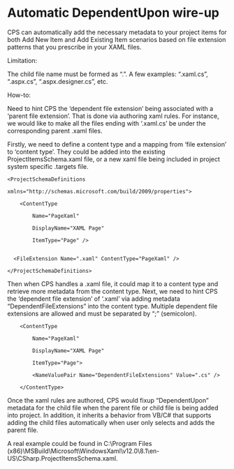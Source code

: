 Automatic DependentUpon wire-up
===============================

CPS can automatically add the necessary <DependentUpon> metadata to your
project items for both Add New Item and Add Existing Item scenarios based
on file extension patterns that you prescribe in your XAML files.



Limitation:

The child file name must be formed as “<parent file name>.<dependent file
extension>”. A few examples: “.xaml.cs”, “.aspx.cs”, “.aspx.designer.cs”,
etc.

 

How-to:

Need to hint CPS the ‘dependent file extension’ being associated with
a ‘parent file extension’. That is done via authoring xaml rules. For
instance, we would like to make all the files ending with ‘.xaml.cs’ be
under the corresponding parent .xaml files.


Firstly, we need to define a content type and a mapping from ‘file
extension’ to ‘content type’. They could be added into the existing
ProjectItemsSchema.xaml file, or a new xaml file being included in project
system specific .targets file.

    <ProjectSchemaDefinitions
    
    xmlns="http://schemas.microsoft.com/build/2009/properties">
    
        <ContentType
    
            Name="PageXaml"
    
            DisplayName="XAML Page"
    
            ItemType="Page" />
    
    
      <FileExtension Name=".xaml" ContentType="PageXaml" />
    
    </ProjectSchemaDefinitions>
    

Then when CPS handles a .xaml file, it could map it to a content type
and retrieve more metadata from the content type. Next, we need to
hint CPS the ‘dependent file extension’ of ‘.xaml’ via adding metadata
“DependentFileExtensions” into the content type. Multiple dependent file
extensions are allowed and must be separated by “;” (semicolon).

        <ContentType
    
            Name="PageXaml"
    
            DisplayName="XAML Page"
    
            ItemType="Page">
    
            <NameValuePair Name="DependentFileExtensions" Value=".cs" />
    
        </ContentType>
    

Once the xaml rules are authored, CPS would fixup “DependentUpon” metadata
for the child file when the parent file or child file is being added into
project. In addition, it inherits a behavior from VB/C# that supports
adding the child files automatically when user only selects and adds the
parent file.


A real example could be found in C:\Program Files
(x86)\MSBuild\Microsoft\WindowsXaml\v12.0\8.1\en-US\CSharp.ProjectItemsSchema.xaml.

